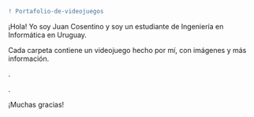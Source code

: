 ```diff
! Portafolio-de-videojuegos
```
<p>¡Hola! Yo soy Juan Cosentino y soy un estudiante de Ingeniería en Informática en Uruguay.</p> 
<p>Cada carpeta contiene un videojuego hecho por mí, con imágenes y más información.</p>
<p>.</p>
<p>.</p>
¡Muchas gracias!
